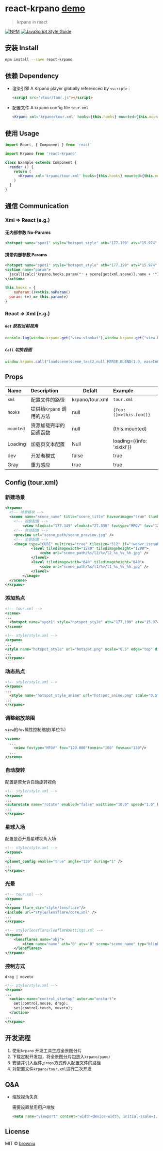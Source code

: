 # react-krpano [demo](https://browniu.com/react-krpano/)

> krpano in react

[![NPM](https://img.shields.io/npm/v/react-krpano.svg)](https://www.npmjs.com/package/react-krpano) [![JavaScript Style Guide](https://img.shields.io/badge/code_style-standard-brightgreen.svg)](https://standardjs.com)

## 安装 Install

```bash
npm install --save react-krpano
```
## 依赖 Dependency
* 渲染引擎 A Krpano player globally referenced by `<script>` :

  ```html
  <script src="vtour/tour.js"></script>
  ```

* 配置文件 A krpano config file `tour.xml`

  ```jsx
  <Krpano xml='krpano/tour.xml' hooks={this.hooks} mounted={this.mounted} />
  ```

## 使用 Usage
```jsx
import React, { Component } from 'react'

import Krpano from 'react-krpano'

class Example extends Component {
  render () {
    return (
      <Krpano xml='krpano/tour.xml' hooks={this.hooks} mounted={this.mounted} loading={{info: '资源配置中'}} groy={true} dev={false}/>
    )
  }
}
```

## 通信 Communication
### Xml => React (e.g.)

#### 无内部参数 No-Params 
```xml
<hotspot name="spot1" style="hotspot_style" ath="177.199" atv="15.974" onclick="jscall(krpano.hooks.test())" />
```

#### 携带内部参数 Params 
```xml
<hotspot name="spot1" style="hotspot_style" ath="177.199" atv="15.974" onclick="noParam()" />
<action name="param">
  jscall(calc('krpano.hooks.param("' + scene[get(xml.scene)].name + '")'));
</action>
```

```jsx
this.hooks = {
	noParam:()=>this.noParam()
  param: (e) => this.param(e)
}
```

### React => Xml (e.g.)

##### `Get` 获取当前视角
```javascript
console.log(window.krpano.get("view.vlookat"),window.krpano.get("view.hlookat"));
```
##### `Call` 切换视图
```javascript
window.krpano.call("loadscene(scene_test2,null,MERGE,BLEND(1.0, easeInCubic))");
```

## Props
|Name|Description|Defalt|Example|
|:--|:--|---|:--|
|`xml`|配置文件的路径|krpano/tour.xml|`tour.xml`|
|`hooks`| 提供给`Krpano` 调用的方法 |null|`{foo:()=>this.foo()}`|
|`mounted`| 资源加载完毕的回调函数 |null|{this.mounted}|
|Loading| 加载页文本配置 |Null|loading={{info: 'xixixi'}}|
|dev| 开发者模式 |false|true|
|Gray| 重力感应 |true|true|

## Config (tour.xml)

### 新建场景

```xml
<krpano>
  <!-- 场景模块 -->
  <scene name="scene_name" title="scene_title" havevrimage="true" thumburl="scene_path/scene_thunb.jpg">
    <!-- 视窗配置 -->
		<view hlookat="177.349" vlookat="27.330" fovtype="MFOV" fov="120.000" maxpixelzoom="0" fovmin="100" fovmax="130" limitview="auto" />
    <!-- 预览配置 -->
    <preview url="scene_path/scene_preview.jpg" />
    <!-- 全景配置 -->
    <image type="CUBE" multires="true" tilesize="512" if="!webvr.isenabled">
			<level tiledimagewidth="1280" tiledimageheight="1280">
				<cube url="scene_path/%s/l2/%v/l2_%s_%v_%h.jpg" />
			</level>
			<level tiledimagewidth="640" tiledimageheight="640">
				<cube url="scene_path/%s/l1/%v/l1_%s_%v_%h.jpg" />
			</level>
		</image>
  </scene>
</krpano>
```

### 添加热点

```xml
<!-- tour.xml -->
<scene>
...
  <hotspot name="spot1" style="hotspot_style" ath="177.199" atv="15.974" onclick="loadscene(other_scene,null,MERGE,BLEND(1.0, easeInCubic))" />
</scene>
```

```xml
<!-- style/style.xml -->
<krpano>
...
<style name="hotspot_style" url="hotspot.png" scale="0.5" edge="top" distorted="true" onover="tween(scale,0.55);" onout="tween(scale,0.5);" />
...
</krpano>
```

### 动态热点

```xml
<!-- style/style.xml -->
<krpano>
...
  <style name="hotspot_style_anime" url="hotspot_anime.png" scale="0.5" edge="top" distorted="true" onover="tween(scale,0.55);" onout="tween(scale,0.5);" onloaded="do_crop_animation(128, 128, 60);add_all_the_time_tooltip();" />
...
</krpano>
```

### 调整缩放范围

`view`的`fov`属性控制缩放(单位%)

```xml
<scene>
  ...
  	<view fovtype="MFOV" fov="120.000"fovmin="100" fovmax="130"/>
  ...
</scene>
```

### 自动旋转

配置是否允许自动旋转视角

```xml
<!-- style/style.xml -->
<krpano>
...
<autorotate name="rotate" enabled="false" waittime="10.0" speed="1.0" horizon="0.0" tofov="360.0" />
...
</krpano>
```

### 星球入场

配置是否开启星球视角入场

```xml
<!-- style/style.xml -->
<krpano>
...
<planet_config enable="true" angle="120" during="1" />
...
</krpano>
```

### 光晕

```xml
<!-- tour.xml -->
<krpano>
...
<krpano flare_dir="style/lensflare"/>
<include url="style/lensflare/core.xml" />
...
</krpano>
```

```xml
<!-- style/lensflare/lenflaresettings.xml -->
<krpano>
	<lensflares name="obj">
		<item name="name" ath="0" atv="0" scene="scene_name" typ="blinkstyle1" dust_effect="true"/>
	</lensflares>
</krpano>
```

### 控制方式

`drag | moveto`

```xml
<!-- style/style.xml -->
<krpano>
...
  <action name="control_startup" autorun="onstart">
    set(control.mouse, drag);
    set(control.touch, moveto);
  </action>
...
</krpano>
```

## 开发流程

1. 使用`krpano` 开发工具生成全景图分片
2. 下载定制开发包，将全景图分片包放入`krpano/pano/`
3. 安装并引入组件,`props`方式传入配置文件的路径
4. 对配置文件`krpano/tour.xml`进行二次开发

## Q&A

* 缩放视角失真

  需要设置禁用用户缩放

  ```html
  <meta name="viewport" content="width=device-width, initial-scale=1, maximum-scale=1,minimum-scale=1,user-scalable=no">
  ```

  


## License

MIT © [browniu](https://github.com/browniu)
